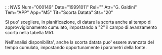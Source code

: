  :  : NWS Num="000149" Date="19991011" Rel="" Atr="G. Galdini" Tem="APP" App="M5" Tit="Scorta Datata" Sts="20"

Si puo' scegliere, in pianificazione, di datare la scorta anche al tempo di approvvigionamento cumulato, impostando a "2" il campo di avanzamento scorta nella tabella M51.

Nell'analisi disponibilita', anche la scorta datata puo' essere avanzata del tempo cumulato, impostando opportunamente i parametri della fonte.



